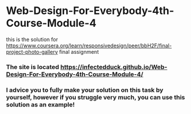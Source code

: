 # Web-Design-For-Everybody-4th-Course-Module-4
this is the solution for https://www.coursera.org/learn/responsivedesign/peer/bbH2F/final-project-photo-gallery final assignment
### The site is located https://infectedduck.github.io/Web-Design-For-Everybody-4th-Course-Module-4/
### I advice you to fully make your solution on this task by yourself, however if you struggle very much, you can use this solution as an example!
